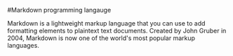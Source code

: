 #Markdown programming langauge

Markdown is a lightweight markup language that you can use to add formatting elements to plaintext text documents. Created by John Gruber in 2004, Markdown is now one of the world's most popular markup languages. 